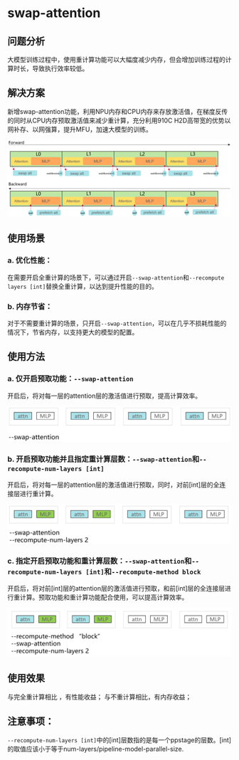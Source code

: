 # swap-attention

## 问题分析

大模型训练过程中，使用重计算功能可以大幅度减少内存，但会增加训练过程的计算时长，导致执行效率较低。

## 解决方案

新增swap-attention功能，利用NPU内存和CPU内存来存放激活值，在梯度反传的同时从CPU内存预取激活值来减少重计算，充分利用910C H2D高带宽的优势以网补存、以网强算，提升MFU，加速大模型的训练。

![输入图片说明](../../sources/images/swap_attention.png)

## 使用场景

### a. 优化性能：

在需要开启全重计算的场景下，可以通过开启`--swap-attention`和`--recompute layers [int]`替换全重计算，以达到提升性能的目的。

### b. 内存节省：

对于不需要重计算的场景，只开启`--swap-attention`，可以在几乎不损耗性能的情况下，节省内存，以支持更大的模型的配置。


## 使用方法

### a. 仅开启预取功能：`--swap-attention`

开启后，将对每一层的attention层的激活值进行预取，提高计算效率。

![输入图片说明](../../sources/images/swap_attention1.png)

### b. 开启预取功能并且指定重计算层数：`--swap-attention`和`--recompute-num-layers [int]`

开启后，将对每一层的attention层的激活值进行预取，同时，对前[int]层的全连接层进行重计算。

![输入图片说明](../../sources/images/swap_attention2.png)

### c. 指定开启预取功能和重计算层数：`--swap-attention`和`--recompute-num-layers [int]`和`--recompute-method block `

开启后，将对前[int]层的attention层的激活值进行预取，和前[int]层的全连接层进行重计算。预取功能和重计算功能配合使用，可以提高计算效率。

![输入图片说明](../../sources/images/swap_attention3.png)
## 使用效果

与完全重计算相比 ，有性能收益；
与不重计算相比，有内存收益；

## 注意事项：

`--recompute-num-layers [int]`中的[int]层数指的是每一个ppstage的层数。[int]的取值应该小于等于num-layers/pipeline-model-parallel-size.
